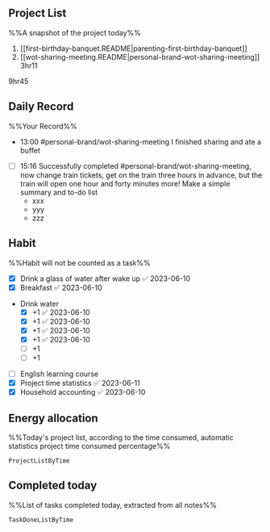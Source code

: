## Project List
%%A snapshot of the project today%%
1. [[first-birthday-banquet.README|parenting-first-birthday-banquet]]
2. [[wot-sharing-meeting.README|personal-brand-wot-sharing-meeting]] 3hr11

9hr45

## Daily Record
%%Your Record%%
- 13:00 #personal-brand/wot-sharing-meeting I finished sharing and ate a buffet
- [ ] 15:16 Successfully completed #personal-brand/wot-sharing-meeting, now change train tickets, get on the train three hours in advance, but the train will open one hour and forty minutes more! Make a simple summary and to-do list
	- xxx
	- yyy
	- zzz
## Habit
%%Habit will not be counted as a task%%
- [x] Drink a glass of water after wake up ✅ 2023-06-10
- [x] Breakfast ✅ 2023-06-10
- Drink water
	- [x] +1 ✅ 2023-06-10
	- [x] +1 ✅ 2023-06-10
	- [x] +1 ✅ 2023-06-10
	- [x] +1 ✅ 2023-06-10
	- [ ] +1
	- [ ] +1
- [ ] English learning course
- [x] Project time statistics ✅ 2023-06-11
- [x] Household accounting ✅ 2023-06-10

## Energy allocation
%%Today's project list, according to the time consumed, automatic statistics project time consumed percentage%%
```PeriodicPARA
ProjectListByTime
```

## Completed today
%%List of tasks completed today, extracted from all notes%%
```PeriodicPARA
TaskDoneListByTime
```
